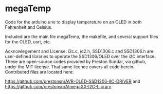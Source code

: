 # megaTemp
Code for the arduino uno to display temperature on an OLED in both Fahrenheit and Celsius. 

Included are the main file megaTemp, the makefile, and several support files for the OLED, uart, etc. 

Acknowlegement and License: i2c.c, ic2.h, SSD1306.c and SSD1306.h are user-defined libraries to operate the SSD1306/OLED over the i2C interface. These are open-source codes provided by Preston Sundar, via github, under the MIT license. That same licence covers all code herein. Contributed files are located here:

https://github.com/prestonsn/AVR-OLED-SSD1306-IIC-DRIVER and https://github.com/prestonsn/AtmegaXX-I2C-Library
